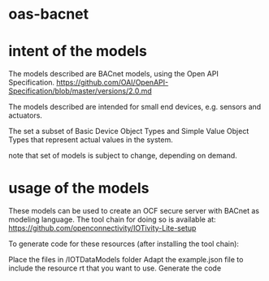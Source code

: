 # oas-bacnet


# intent of the models

The models described are BACnet models, using the Open API Specification.
https://github.com/OAI/OpenAPI-Specification/blob/master/versions/2.0.md

The models described are intended for small end devices, e.g. sensors and actuators.

The set a subset of Basic Device Object Types and Simple Value Object Types that represent actual values in the system.

note that set of models is subject to change, depending on demand.

# usage of the models 
These models can be used to create an OCF secure server with BACnet as modeling language.
The tool chain for doing so is available at: https://github.com/openconnectivity/IOTivity-Lite-setup

To generate code for these resources (after installing the tool chain):

Place the files in /IOTDataModels folder
Adapt the example.json file to include the resource rt that you want to use.
Generate the code